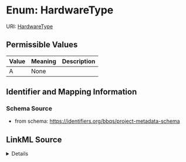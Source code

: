 # Enum: HardwareType



URI: [HardwareType](HardwareType.md)

## Permissible Values

| Value | Meaning | Description |
| --- | --- | --- |
| A | None |  |









## Identifier and Mapping Information







### Schema Source


* from schema: https://identifiers.org/bbqs/project-metadata-schema






## LinkML Source

<details>
```yaml
name: hardware_type
from_schema: https://identifiers.org/bbqs/project-metadata-schema
rank: 1000
permissible_values:
  A:
    text: A

```
</details>
